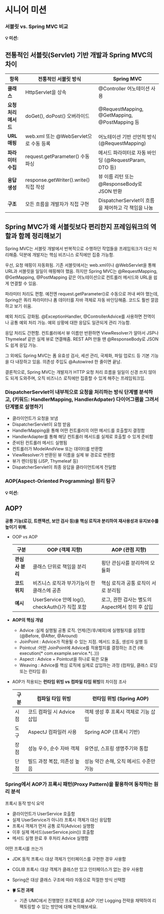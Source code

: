 # 시니어 미션

### **서블릿 vs. Spring MVC 비교**

**💡 미션:**

## 전통적인 서블릿(Servlet) 기반 개발과 Spring MVC의 차이

| 항목 | 전통적인 서블릿 방식 | Spring MVC |
| --- | --- | --- |
| **클래스** | HttpServlet을 상속 | @Controller 어노테이션 사용 |
| **요청 처리 메서드** | doGet(), doPost() 오버라이드 | @RequestMapping, @GetMapping, @PostMapping 등 |
| **URL 매핑** | web.xml 또는 @WebServlet으로 수동 등록 | 어노테이션 기반 선언적 방식 (@RequestMapping) |
| **파라미터 수집** | request.getParameter() 수동 파싱 | 메서드 파라미터로 자동 바인딩 (@RequestParam, DTO 등) |
| **응답 생성** | response.getWriter().write() 직접 작성 | 뷰 이름 리턴 또는 @ResponseBody로 JSON 반환 |
| **구조** | 모든 흐름을 개발자가 직접 구현 | DispatcherServlet이 흐름을 제어하고 각 책임을 나눔 |

## Spring MVC가 왜 서블릿보다 편리한지 **프레임워크의 역할과 함께 정리해보기**

Spring MVC는 서블릿 개발에서 반복적으로 수행하던 작업들을 프레임워크가 대신 처리해줌. 덕분에 개발자는 핵심 비즈니스 로직에만 집중 가능함.

우선, 요청 매핑이 자동화됨. 기존 서블릿에서는 web.xml이나 @WebServlet을 통해 URL과 서블릿을 일일이 매핑해야 했음. 하지만 Spring MVC는 @RequestMapping, @GetMapping, @PostMapping 같은 어노테이션으로 컨트롤러 메서드와 URL을 쉽게 연결할 수 있음.

파라미터 처리도 편함. 예전엔 request.getParameter()로 수동으로 꺼내 써야 했는데, Spring은 쿼리 파라미터나 폼 데이터를 자바 객체로 자동 바인딩해줌. 코드도 훨씬 깔끔하고 보기 쉬움.

예외 처리도 강화됨. @ExceptionHandler, @ControllerAdvice를 사용하면 전역이나 공통 예외 처리 가능. 예외 상황에 대한 응답도 일관되게 관리 가능함.

응답 처리도 간편함. 컨트롤러에서 뷰 이름만 반환하면 ViewResolver가 알아서 JSP나 Thymeleaf 같은 실제 뷰로 연결해줌. REST API 만들 땐 @ResponseBody로 JSON도 쉽게 응답 가능.

그 외에도 Spring MVC는 폼 유효성 검사, 세션 관리, 국제화, 파일 업로드 등 기본 기능을 다 내장하고 있음. 의존성 주입도 @Autowired 한 줄이면 끝남.

결론적으로, Spring MVC는 개발자가 HTTP 요청 처리 흐름을 일일이 신경 쓰지 않아도 되게 도와주며, 오직 비즈니스 로직에만 집중할 수 있게 해주는 프레임워크임.

### **DispatcherServlet**이 내부적으로 요청을 처리하는 방식 단계별 분석하고, (키워드: HandlerMapping, HandlerAdpater) 다이어그램을 그려서 단계별로 설명하기

- 클라이언트가 요청을 보냄
- DispatcherServlet이 요청 받음
- HandlerMapping을 통해 어떤 컨트롤러의 어떤 메서드를 호출할지 결정함
- HandlerAdapter를 통해 해당 컨트롤러 메서드를 실제로 호출할 수 있게 준비함
- 준비된 컨트롤러 메서드 실행됨
- 컨트롤러가 ModelAndView 또는 데이터를 반환함
- ViewResolver가 반환된 뷰 이름을 실제 뷰 경로로 변환함
- 뷰가 렌더링됨 (JSP, Thymeleaf 등)
- DispatcherServlet이 최종 응답을 클라이언트에게 전달함

### **AOP(Aspect-Oriented Programming) 원리 탐구**

**💡 미션:**

## AOP?

**공통 기능(로깅, 트랜잭션, 보안 검사 등)을 핵심 로직과 분리하여 재사용성과 유지보수를 높이기 위해.**

- OOP vs AOP
    
    
    | 구분 | OOP (객체 지향) | AOP (관점 지향) |
    | --- | --- | --- |
    | **관심사 분리** | 클래스 단위로 책임을 분리 | 횡단 관심사를 분리하여 모듈화 |
    | **코드 위치** | 비즈니스 로직과 부가기능이 한 클래스에 공존 | 핵심 로직과 공통 로직이 서로 분리됨 |
    | **예시** | UserService 안에 log(), checkAuth()가 직접 포함 | 로그, 권한 검사는 별도의 Aspect에서 정의 후 삽입 |
- **AOP의 핵심 개념**
    - Advice :실제 실행될 공통 로직. 언제(전/후/예외)에 실행될지를 설정함 (@Before, @After, @Around)
    - JoinPoint : Advice가 적용될 수 있는 지점. 메서드 호출, 생성자 실행 등
    - Pointcut :어떤 JoinPoint에 Advice를 적용할지를 결정하는 조건 (예: execution(* com.example.service.*(..)))
    - Aspect : Advice + Pointcut을 하나로 묶은 모듈
    - Weaving : Advice를 핵심 로직에 실제로 삽입하는 과정 (컴파일, 클래스 로딩 또는 런타임 중)
- AOP가 적용되는 **런타임 위빙 vs 컴파일 타임 위빙**의 차이점 조사
    
    
    | 구분 | 컴파일 타임 위빙 | 런타임 위빙 (Spring AOP) |
    | --- | --- | --- |
    | 시점 | 코드 컴파일 시 Advice 삽입 | 객체 생성 후 프록시 객체로 기능 삽입 |
    | 도구 | AspectJ 컴파일러 사용 | Spring AOP (프록시 기반) |
    | 장점 | 성능 우수, 순수 자바 객체 | 유연성, 스프링 생명주기와 통합 |
    | 단점 | 빌드 과정 복잡, 의존성 높음 | 성능 약간 손해, 오직 메서드 수준만 가능 |

### Spring에서 AOP가 프록시 패턴(Proxy Pattern)을 활용하여 동작하는 원리 분석

프록시 동작 방식 요약

- 클라이언트가 UserService 호출함
- 실제 UserService가 아니라 프록시 객체가 대신 응답함
- 프록시 객체가 먼저 공통 로직(Advice) 실행함
- 이후 실제 메서드(userService.join()) 호출함
- 메서드 실행 완료 후 후처리 Advice 실행함

어떤 프록시를 쓰는가

- JDK 동적 프록시: 대상 객체가 인터페이스를 구현한 경우 사용함
- CGLIB 프록시: 대상 객체가 클래스만 있고 인터페이스가 없는 경우 사용함
- Spring은 대상 클래스 구조에 따라 자동으로 적절한 방식 선택함

- **🍀 도전 과제**
    - 기존 UMC에서 진행했던 프로젝트를 AOP 기반 Logging 전략을 채택하여 리팩토링할 수 있는 방안에 대해 논의해보세요.